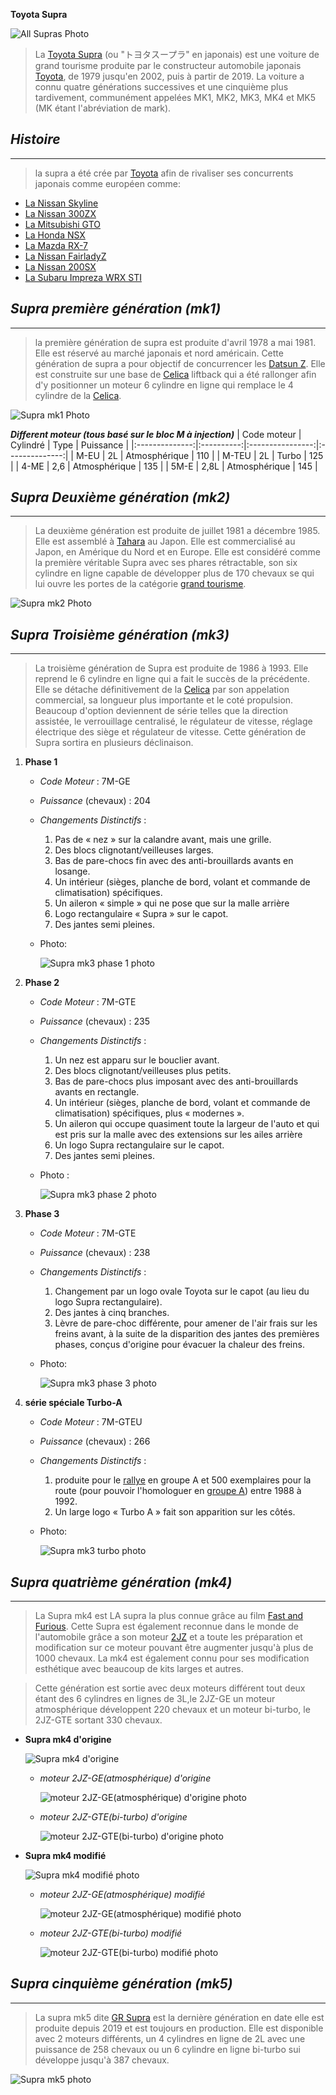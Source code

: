 **Toyota Supra**


![All Supras Photo](./photo/All.png)


>La [Toyota Supra](https://fr.wikipedia.org/wiki/Toyota_Supra) (ou "トヨタスープラ" en japonais) est une voiture de grand tourisme produite par le constructeur automobile japonais [Toyota](https://fr.wikipedia.org/wiki/Toyota_(entreprise)), de 1979 jusqu'en 2002, puis à partir de 2019. La voiture a connu quatre générations successives et une cinquième plus tardivement, communément appelées MK1, MK2, MK3, MK4 et MK5 (MK étant l'abréviation de mark).

## ***Histoire***
------
>la supra a été crée par [Toyota](https://fr.wikipedia.org/wiki/Toyota_(entreprise)) afin de   rivaliser ses concurrents japonais comme européen comme:
* [La Nissan Skyline](https://fr.wikipedia.org/wiki/Nissan_Skyline_GT-R)
* [La Nissan 300ZX](https://fr.wikipedia.org/wiki/Nissan_300ZX)
* [La Mitsubishi GTO](https://fr.wikipedia.org/wiki/Mitsubishi_GTO)
* [La Honda NSX](https://fr.wikipedia.org/wiki/Honda_NSX)
* [La Mazda RX-7](https://fr.wikipedia.org/wiki/Mazda_RX-7)
* [La Nissan FairladyZ](https://fr.wikipedia.org/wiki/Mitsubishi_Lancer_Evolution)
* [La Nissan 200SX](https://fr.wikipedia.org/wiki/Nissan_200SX)
* [La Subaru Impreza WRX STI](https://fr.wikipedia.org/wiki/Subaru_Impreza)

## ***Supra première génération (mk1)***
------
>la première génération de supra est produite d'avril 1978 a mai 1981. Elle est réservé au marché japonais et nord américain. Cette génération de supra a pour objectif de concurrencer les [Datsun Z](https://fr.wikipedia.org/wiki/Datsun). Elle est construite sur une base de [Celica](https://fr.wikipedia.org/wiki/Toyota_Celica) liftback qui a été rallonger afin d'y positionner un moteur 6 cylindre en ligne qui remplace le 4 cylindre de la [Celica](https://fr.wikipedia.org/wiki/Toyota_Celica).

![Supra mk1 Photo](./photo/Supramk1.png)

***Different moteur (tous basé sur le bloc M à injection)***
| Code moteur    | Cylindré   | Type             | Puissance      |
|:--------------:|:----------:|:----------------:|:--------------:|
| M-EU           | 2L         | Atmosphérique    | 110            |
| M-TEU          | 2L         | Turbo            | 125            |
| 4-ME           | 2,6        | Atmosphérique    | 135            |
| 5M-E           | 2,8L       | Atmosphérique    | 145            |



## ***Supra Deuxième génération (mk2)***
-------
>La deuxième génération est produite de juillet 1981 a décembre 1985. Elle est assemblé à [Tahara](https://fr.wikipedia.org/wiki/Tahara_(Aichi)) au Japon. Elle est commercialisé au Japon, en Amérique du Nord et en Europe. Elle est considéré comme la première véritable Supra avec ses phares rétractable, son six cylindre en ligne capable de développer plus de 170 chevaux se qui lui ouvre les portes de la catégorie [grand tourisme](https://fr.wikipedia.org/wiki/Grand_tourisme).

![Supra mk2 Photo](./photo/Supramk2.png)

## ***Supra Troisième génération (mk3)***
-------
>La troisième génération de Supra est produite de 1986 à 1993. Elle reprend le 6 cylindre en ligne qui a fait le succès de la précédente. Elle se détache définitivement de la [Celica](https://fr.wikipedia.org/wiki/Toyota_Celica) par son appelation commercial, sa longueur plus importante et le coté propulsion.
Beaucoup d'option deviennent de série telles que la direction assistée, le verrouillage centralisé, le régulateur de vitesse, réglage électrique des siège et régulateur de vitesse.
Cette génération de Supra sortira en plusieurs déclinaison.

1. **Phase 1**
    * *Code Moteur* : 7M-GE
    * *Puissance* (chevaux) : 204
    * *Changements Distinctifs* : 
        1. Pas de « nez » sur la calandre avant, mais une grille.
        2. Des blocs clignotant/veilleuses larges.
        3. Bas de pare-chocs fin avec des anti-brouillards avants en losange.
        4. Un intérieur (sièges, planche de bord, volant et commande de climatisation) spécifiques.
        5. Un aileron « simple » qui ne pose que sur la malle arrière
        6. Logo rectangulaire « Supra » sur le capot.
        7. Des jantes semi pleines.
    * Photo:
    
        ![Supra mk3 phase 1 photo](./photo/Supramk3.1.png)
2. **Phase 2**
    * *Code Moteur* : 7M-GTE
    * *Puissance* (chevaux) : 235
    * *Changements Distinctifs* : 
        1. Un nez est apparu sur le bouclier avant.
        2. Des blocs clignotant/veilleuses plus petits.
        3. Bas de pare-chocs plus imposant avec des anti-brouillards avants en rectangle.
        4. Un intérieur (sièges, planche de bord, volant et commande de climatisation) spécifiques, plus « modernes ».
        5. Un aileron qui occupe quasiment toute la largeur de l'auto et qui est pris sur la malle avec des extensions sur les ailes arrière       
        6. Un logo Supra rectangulaire sur le capot.
        7. Des jantes semi pleines.
    * Photo :

        ![Supra mk3 phase 2 photo](./photo/Supramk3.2.png)
3. **Phase 3**
    * *Code Moteur* : 7M-GTE
    * *Puissance* (chevaux) : 238
    * *Changements Distinctifs* : 
        1. Changement par un logo ovale Toyota sur le capot (au lieu du logo Supra rectangulaire).
        2. Des jantes à cinq branches.
        3. Lèvre de pare-choc différente, pour amener de l'air frais sur les freins avant, à la suite de la disparition des jantes des premières phases, conçus d'origine pour évacuer la chaleur des freins.
    * Photo:

        ![Supra mk3 phase 3 photo](./photo/Supramk3.3.png)
4. **série spéciale Turbo-A**
    * *Code Moteur* : 7M-GTEU
    * *Puissance* (chevaux) : 266
    * *Changements Distinctifs* : 
        1. produite pour le [rallye](https://fr.wikipedia.org/wiki/Rallye_automobile) en groupe A et 500 exemplaires pour la route (pour pouvoir l'homologuer en [groupe A](https://fr.wikipedia.org/wiki/FIA_Groupe_A)) entre 1988 à 1992.
        2.  Un large logo « Turbo A » fait son apparition sur les côtés.
    * Photo:

        ![Supra mk3 turbo photo](./photo/Supramk3turbo.png)

## ***Supra quatrième génération (mk4)***
------
>La Supra mk4 est LA supra la plus connue grâce au film [Fast and Furious](https://fr.wikipedia.org/wiki/Fast_and_Furious). Cette Supra est également reconnue dans le monde de l'automobile grâce a son moteur [2JZ](https://en.wikipedia.org/wiki/Toyota_JZ_engine) et a toute les préparation et modification sur ce moteur pouvant être augmenter jusqu'à plus de 1000 chevaux. La mk4 est également connu pour ses modification esthétique avec beaucoup de kits larges et autres.

>Cette génération est sortie avec deux moteurs différent tout deux étant des 6 cylindres en lignes de 3L,le 2JZ-GE un moteur atmosphérique développent 220 chevaux et un moteur bi-turbo, le 2JZ-GTE sortant 330 chevaux.

* **Supra mk4 d'origine**

    ![Supra mk4 d'origine](./photo/Supramk4.png)

    * *moteur 2JZ-GE(atmosphérique) d'origine*

        ![moteur 2JZ-GE(atmosphérique) d'origine photo](./photo/GEstock.png)
    
    * *moteur 2JZ-GTE(bi-turbo) d'origine*

        ![moteur 2JZ-GTE(bi-turbo) d'origine photo](./photo/GTEstock.jpeg)
* **Supra mk4 modifié**

    ![Supra mk4 modifié photo](./photo/mk4mod.jpeg)

    * *moteur 2JZ-GE(atmosphérique) modifié*

        ![moteur 2JZ-GE(atmosphérique) modifié photo](./photo/GEmodif.png)
    
    * *moteur 2JZ-GTE(bi-turbo) modifié*

        ![moteur 2JZ-GTE(bi-turbo) modifié photo](./photo/GTEmodif.png)


 ## ***Supra cinquième génération (mk5)***   
 -------
 >La supra mk5 dite [GR Supra](https://fr.wikipedia.org/wiki/Toyota_GR_Supra) est la dernière génération en date elle est produite depuis 2019 et est toujours en production. Elle est disponible avec 2 moteurs différents, un 4 cylindres en ligne de 2L avec une puissance de 258 chevaux ou un 6 cylindre en ligne bi-turbo sui développe jusqu'à 387 chevaux.

 ![Supra mk5 photo](./photo/Supramk5.png)
